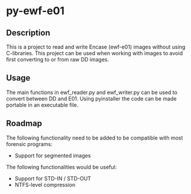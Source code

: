 # py-ewf-e01

## Description
This is a project to read and write Encase (ewf-e01) images without using C-libraries. This project can be used when working with images to avoid first converting to or from raw DD images.

## Usage
The main functions in ewf_reader.py and ewf_writer.py can be used to convert between DD and E01. Using pyinstaller the code can be made portable in an executable file. 

## Roadmap
The following functionality need to be added to be compatible with most forensic programs:
* Support for segmented images

The following functionalities would be useful:
* Support for STD-IN / STD-OUT
* NTFS-level compression
